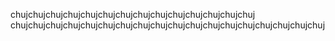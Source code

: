 chujchujchujchujchujchujchujchujchujchujchujchujchujchuj
chujchujchujchujchujchujchujchujchujchujchujchujchujchujchujchujchujchuj
